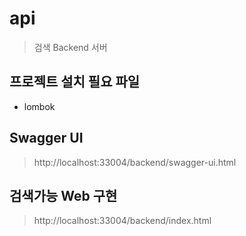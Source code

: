 # api
> 검색 Backend 서버

## 프로젝트 설치 필요 파일
- lombok

## Swagger UI
> http://localhost:33004/backend/swagger-ui.html
> 
## 검색가능 Web 구현
> http://localhost:33004/backend/index.html
